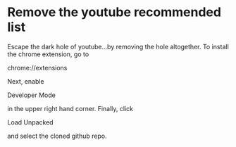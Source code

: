 # Remove the youtube recommended list
Escape the dark hole of youtube...by removing the hole altogether.
To install the chrome extension, go to <p>chrome://extensions</p>
Next, enable <p>Developer Mode</p> in the upper right hand corner. Finally, click <p>Load Unpacked<p> and select the cloned github repo.

